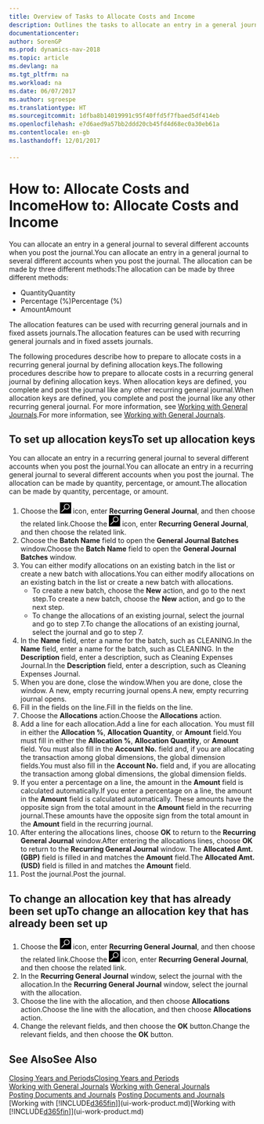 ```yaml
---
title: Overview of Tasks to Allocate Costs and Income
description: Outlines the tasks to allocate an entry in a general journal to several different accounts when you post the journal.
documentationcenter: 
author: SorenGP
ms.prod: dynamics-nav-2018
ms.topic: article
ms.devlang: na
ms.tgt_pltfrm: na
ms.workload: na
ms.date: 06/07/2017
ms.author: sgroespe
ms.translationtype: HT
ms.sourcegitcommit: 1dfba8b14019991c95f40ffd5f7fbaed5df414eb
ms.openlocfilehash: e7d6aed9a57bb2ddd20cb45fd4d68ec0a30eb61a
ms.contentlocale: en-gb
ms.lasthandoff: 12/01/2017

---
```

# <a name="how-to-allocate-costs-and-income"></a><span data-ttu-id="674b6-103">How to: Allocate Costs and Income</span><span class="sxs-lookup"><span data-stu-id="674b6-103">How to: Allocate Costs and Income</span></span>
<span data-ttu-id="674b6-104">You can allocate an entry in a general journal to several different accounts when you post the journal.</span><span class="sxs-lookup"><span data-stu-id="674b6-104">You can allocate an entry in a general journal to several different accounts when you post the journal.</span></span> <span data-ttu-id="674b6-105">The allocation can be made by three different methods:</span><span class="sxs-lookup"><span data-stu-id="674b6-105">The allocation can be made by three different methods:</span></span>

* <span data-ttu-id="674b6-106">Quantity</span><span class="sxs-lookup"><span data-stu-id="674b6-106">Quantity</span></span>
* <span data-ttu-id="674b6-107">Percentage (%)</span><span class="sxs-lookup"><span data-stu-id="674b6-107">Percentage (%)</span></span>
* <span data-ttu-id="674b6-108">Amount</span><span class="sxs-lookup"><span data-stu-id="674b6-108">Amount</span></span>

<span data-ttu-id="674b6-109">The allocation features can be used with recurring general journals and in fixed assets journals.</span><span class="sxs-lookup"><span data-stu-id="674b6-109">The allocation features can be used with recurring general journals and in fixed assets journals.</span></span>
<!--You can also distribute the cost or revenue of a line to an intercompany partner when you post a sales or purchase document. When you post the document, a line will be posted in your general journal, and a corresponding line will be created in the intercompany outbox.-->

<span data-ttu-id="674b6-110">The following procedures describe how to prepare to allocate costs in a recurring general journal by defining allocation keys.</span><span class="sxs-lookup"><span data-stu-id="674b6-110">The following procedures describe how to prepare to allocate costs in a recurring general journal by defining allocation keys.</span></span> <span data-ttu-id="674b6-111">When allocation keys are defined, you complete and post the journal like any other recurring general journal.</span><span class="sxs-lookup"><span data-stu-id="674b6-111">When allocation keys are defined, you complete and post the journal like any other recurring general journal.</span></span> <span data-ttu-id="674b6-112">For more information, see [Working with General Journals](ui-work-general-journals.md).</span><span class="sxs-lookup"><span data-stu-id="674b6-112">For more information, see [Working with General Journals](ui-work-general-journals.md).</span></span>

## <a name="to-set-up-allocation-keys"></a><span data-ttu-id="674b6-113">To set up allocation keys</span><span class="sxs-lookup"><span data-stu-id="674b6-113">To set up allocation keys</span></span>
<span data-ttu-id="674b6-114">You can allocate an entry in a recurring general journal to several different accounts when you post the journal.</span><span class="sxs-lookup"><span data-stu-id="674b6-114">You can allocate an entry in a recurring general journal to several different accounts when you post the journal.</span></span> <span data-ttu-id="674b6-115">The allocation can be made by quantity, percentage, or amount.</span><span class="sxs-lookup"><span data-stu-id="674b6-115">The allocation can be made by quantity, percentage, or amount.</span></span>
1. <span data-ttu-id="674b6-116">Choose the ![Search for Page or Report](media/ui-search/search_small.png "Search for Page or Report icon") icon, enter **Recurring General Journal**, and then choose the related link.</span><span class="sxs-lookup"><span data-stu-id="674b6-116">Choose the ![Search for Page or Report](media/ui-search/search_small.png "Search for Page or Report icon") icon, enter **Recurring General Journal**, and then choose the related link.</span></span>
2. <span data-ttu-id="674b6-117">Choose the **Batch Name** field to open the **General Journal Batches** window.</span><span class="sxs-lookup"><span data-stu-id="674b6-117">Choose the **Batch Name** field to open the **General Journal Batches** window.</span></span>
3. <span data-ttu-id="674b6-118">You can either modify allocations on an existing batch in the list or create a new batch with allocations.</span><span class="sxs-lookup"><span data-stu-id="674b6-118">You can either modify allocations on an existing batch in the list or create a new batch with allocations.</span></span>
   * <span data-ttu-id="674b6-119">To create a new batch, choose the **New** action, and go to the next step.</span><span class="sxs-lookup"><span data-stu-id="674b6-119">To create a new batch, choose the **New** action, and go to the next step.</span></span>
   * <span data-ttu-id="674b6-120">To change the allocations of an existing journal, select the journal and go to step 7.</span><span class="sxs-lookup"><span data-stu-id="674b6-120">To change the allocations of an existing journal, select the journal and go to step 7.</span></span>    
4. <span data-ttu-id="674b6-121">In the **Name** field, enter a name for the batch, such as CLEANING.</span><span class="sxs-lookup"><span data-stu-id="674b6-121">In the **Name** field, enter a name for the batch, such as CLEANING.</span></span> <span data-ttu-id="674b6-122">In the **Description** field, enter a description, such as Cleaning Expenses Journal.</span><span class="sxs-lookup"><span data-stu-id="674b6-122">In the **Description** field, enter a description, such as Cleaning Expenses Journal.</span></span>
5. <span data-ttu-id="674b6-123">When you are done, close the window.</span><span class="sxs-lookup"><span data-stu-id="674b6-123">When you are done, close the window.</span></span> <span data-ttu-id="674b6-124">A new, empty recurring journal opens.</span><span class="sxs-lookup"><span data-stu-id="674b6-124">A new, empty recurring journal opens.</span></span>
6. <span data-ttu-id="674b6-125">Fill in the fields on the line.</span><span class="sxs-lookup"><span data-stu-id="674b6-125">Fill in the fields on the line.</span></span>
7. <span data-ttu-id="674b6-126">Choose the **Allocations** action.</span><span class="sxs-lookup"><span data-stu-id="674b6-126">Choose the **Allocations** action.</span></span>
8. <span data-ttu-id="674b6-127">Add a line for each allocation.</span><span class="sxs-lookup"><span data-stu-id="674b6-127">Add a line for each allocation.</span></span> <span data-ttu-id="674b6-128">You must fill in either the **Allocation %**, **Allocation Quantity**, or **Amount** field.</span><span class="sxs-lookup"><span data-stu-id="674b6-128">You must fill in either the **Allocation %**, **Allocation Quantity**, or **Amount** field.</span></span> <span data-ttu-id="674b6-129">You must also fill in the **Account No.** field and, if you are allocating the transaction among global dimensions, the global dimension fields.</span><span class="sxs-lookup"><span data-stu-id="674b6-129">You must also fill in the **Account No.** field and, if you are allocating the transaction among global dimensions, the global dimension fields.</span></span>
9. <span data-ttu-id="674b6-130">If you enter a percentage on a line, the amount in the **Amount** field is calculated automatically.</span><span class="sxs-lookup"><span data-stu-id="674b6-130">If you enter a percentage on a line, the amount in the **Amount** field is calculated automatically.</span></span> <span data-ttu-id="674b6-131">These amounts have the opposite sign from the total amount in the **Amount** field in the recurring journal.</span><span class="sxs-lookup"><span data-stu-id="674b6-131">These amounts have the opposite sign from the total amount in the **Amount** field in the recurring journal.</span></span>
10. <span data-ttu-id="674b6-132">After entering the allocations lines, choose **OK** to return to the **Recurring General Journal** window.</span><span class="sxs-lookup"><span data-stu-id="674b6-132">After entering the allocations lines, choose **OK** to return to the **Recurring General Journal** window.</span></span> <span data-ttu-id="674b6-133">The **Allocated Amt. (GBP)** field is filled in and matches the **Amount** field.</span><span class="sxs-lookup"><span data-stu-id="674b6-133">The **Allocated Amt. (USD)** field is filled in and matches the **Amount** field.</span></span>
11. <span data-ttu-id="674b6-134">Post the journal.</span><span class="sxs-lookup"><span data-stu-id="674b6-134">Post the journal.</span></span>

## <a name="to-change-an-allocation-key-that-has-already-been-set-up"></a><span data-ttu-id="674b6-135">To change an allocation key that has already been set up</span><span class="sxs-lookup"><span data-stu-id="674b6-135">To change an allocation key that has already been set up</span></span>
1. <span data-ttu-id="674b6-136">Choose the ![Search for Page or Report](media/ui-search/search_small.png "Search for Page or Report icon") icon, enter **Recurring General Journal**, and then choose the related link.</span><span class="sxs-lookup"><span data-stu-id="674b6-136">Choose the ![Search for Page or Report](media/ui-search/search_small.png "Search for Page or Report icon") icon, enter **Recurring General Journal**, and then choose the related link.</span></span>
2. <span data-ttu-id="674b6-137">In the **Recurring General Journal** window, select the journal with the allocation.</span><span class="sxs-lookup"><span data-stu-id="674b6-137">In the **Recurring General Journal** window, select the journal with the allocation.</span></span>
3. <span data-ttu-id="674b6-138">Choose the line with the allocation, and then choose **Allocations** action.</span><span class="sxs-lookup"><span data-stu-id="674b6-138">Choose the line with the allocation, and then choose **Allocations** action.</span></span>
4. <span data-ttu-id="674b6-139">Change the relevant fields, and then choose the **OK** button.</span><span class="sxs-lookup"><span data-stu-id="674b6-139">Change the relevant fields, and then choose the **OK** button.</span></span>

## <a name="see-also"></a><span data-ttu-id="674b6-140">See Also</span><span class="sxs-lookup"><span data-stu-id="674b6-140">See Also</span></span>
[<span data-ttu-id="674b6-141">Closing Years and Periods</span><span class="sxs-lookup"><span data-stu-id="674b6-141">Closing Years and Periods</span></span>](year-close-years-periods.md)  
<span data-ttu-id="674b6-142">[Working with General Journals](ui-work-general-journals.md)  </span><span class="sxs-lookup"><span data-stu-id="674b6-142">[Working with General Journals](ui-work-general-journals.md)  </span></span>  
<span data-ttu-id="674b6-143">[Posting Documents and Journals](ui-post-documents-journals.md)  </span><span class="sxs-lookup"><span data-stu-id="674b6-143">[Posting Documents and Journals](ui-post-documents-journals.md)  </span></span>  
<span data-ttu-id="674b6-144">[Working with [!INCLUDE[d365fin](includes/d365fin_md.md)]](ui-work-product.md)</span><span class="sxs-lookup"><span data-stu-id="674b6-144">[Working with [!INCLUDE[d365fin](includes/d365fin_md.md)]](ui-work-product.md)</span></span>

